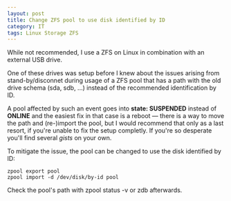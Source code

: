 ```yaml
---
layout: post
title: Change ZFS pool to use disk identified by ID
category: IT
tags: Linux Storage ZFS
---
```


While not recommended, I use a ZFS on Linux in combination with an external USB drive.

One of these drives was setup before I knew about the issues arising from stand-by/disconnet 
during usage of a ZFS pool that has a path with the old drive schema (sda, sdb, ...) instead of
the recommended identification by ID.

A pool affected by such an event goes into **state: SUSPENDED** instead of **ONLINE** and the easiest fix in that case is a reboot 
&mdash; there is a way to move the path and (re-)import the pool, but I would recommend that only as a last resort,
if you're unable to fix the setup completly. If you're so desperate you'll find several *gists* on your own. 

To mitigate the issue, the pool can be changed to use the disk identified by ID:
~~~terminal
zpool export pool
zpool import -d /dev/disk/by-id pool
~~~

Check the pool's path with zpool status -v or zdb afterwards.

